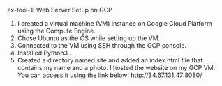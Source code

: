 ex-tool-1: Web Server Setup on GCP
1. I created a virtual machine (VM) instance on Google Cloud Platform using the Compute Engine.
2. Chose Ubuntu as the OS while setting up the VM.
3. Connected to the VM using SSH through the GCP console.
4. Installed Python3 .
5. Created a directory named site and added an index.html file that contains my name and a photo.
I hosted the website on my GCP VM. You can access it using the link below:
http://34.67.131.47:8080/
